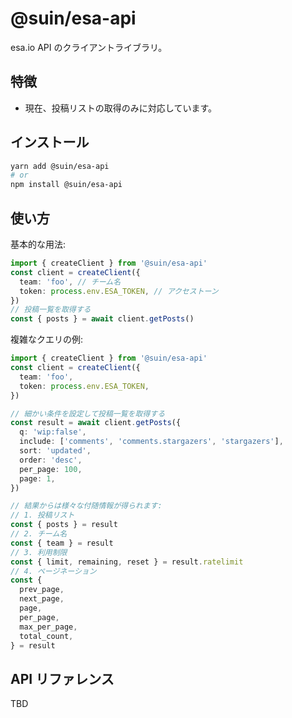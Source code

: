 # @suin/esa-api

esa.io API のクライアントライブラリ。

## 特徴

- 現在、投稿リストの取得のみに対応しています。

## インストール

```bash
yarn add @suin/esa-api
# or
npm install @suin/esa-api
```

## 使い方

基本的な用法:

```typescript
import { createClient } from '@suin/esa-api'
const client = createClient({
  team: 'foo', // チーム名
  token: process.env.ESA_TOKEN, // アクセストーン
})
// 投稿一覧を取得する
const { posts } = await client.getPosts()
```

複雑なクエリの例:

```typescript
import { createClient } from '@suin/esa-api'
const client = createClient({
  team: 'foo',
  token: process.env.ESA_TOKEN,
})

// 細かい条件を設定して投稿一覧を取得する
const result = await client.getPosts({
  q: 'wip:false',
  include: ['comments', 'comments.stargazers', 'stargazers'],
  sort: 'updated',
  order: 'desc',
  per_page: 100,
  page: 1,
})

// 結果からは様々な付随情報が得られます:
// 1. 投稿リスト
const { posts } = result
// 2. チーム名
const { team } = result
// 3. 利用制限
const { limit, remaining, reset } = result.ratelimit
// 4. ページネーション
const {
  prev_page,
  next_page,
  page,
  per_page,
  max_per_page,
  total_count,
} = result
```

## API リファレンス

TBD
